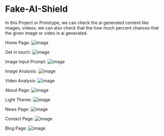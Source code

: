# Fake-AI-Shield
In this Project or Prototype, we can check the ai generated content like images, videos.  we can also check that the how much percent chances that the given image or video is ai generated.


Home Page: 
![image](https://github.com/user-attachments/assets/a641e72e-bfa2-40dc-9012-0e8019b13626)

Get in touch:
![image](https://github.com/user-attachments/assets/f891dbb1-e68c-4712-90ab-1991694d88cd)


Image Input Prompt:
![image](https://github.com/user-attachments/assets/bed9fe66-311f-4ae0-8e10-5e8b87307012)


Image Analysis:
![image](https://github.com/user-attachments/assets/76cb7822-eaa2-4cd8-a637-b2de0ad4a07f)


Video Analysis: 
![image](https://github.com/user-attachments/assets/0526dcfb-cfbd-4d83-9ef8-d396b237a1dc)


About Page:
![image](https://github.com/user-attachments/assets/27bf570e-5211-444f-9e6c-0aa5e369e5c6)


Light Theme: 
![image](https://github.com/user-attachments/assets/116c737a-d2ba-49cf-b9b1-c5d3fa16d7c7)


News Page: 
![image](https://github.com/user-attachments/assets/f585f321-cb16-4175-866f-16420d86f538)


Contact Page: 
![image](https://github.com/user-attachments/assets/79aabb95-b5c1-41db-8cee-6e5317193d50)


Blog Page: 
![image](https://github.com/user-attachments/assets/5163f773-2853-418e-b81a-8424f9320658)








